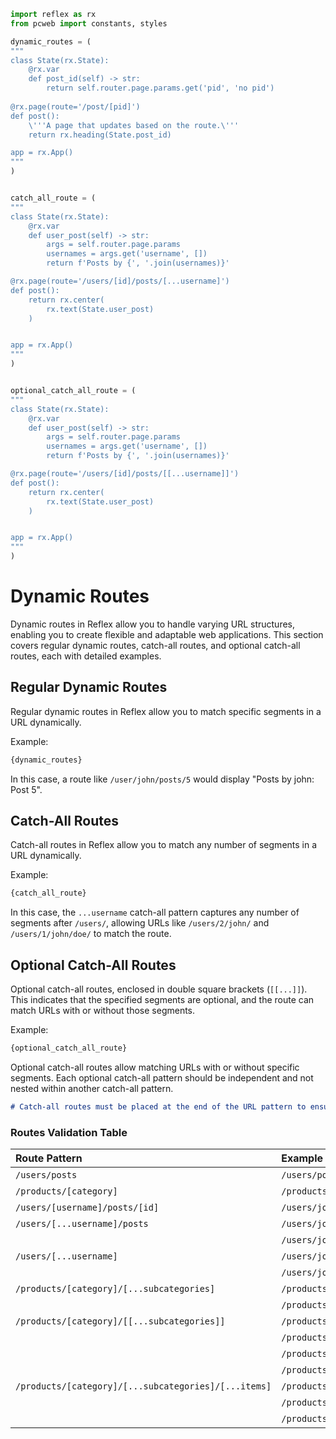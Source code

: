 ```python exec
import reflex as rx
from pcweb import constants, styles

dynamic_routes = (
"""
class State(rx.State):
    @rx.var
    def post_id(self) -> str:
        return self.router.page.params.get('pid', 'no pid')
        
@rx.page(route='/post/[pid]')
def post():
    \'''A page that updates based on the route.\'''
    return rx.heading(State.post_id)

app = rx.App()
"""
)


catch_all_route = (
"""
class State(rx.State):
    @rx.var
    def user_post(self) -> str:
        args = self.router.page.params
        usernames = args.get('username', [])
        return f'Posts by {', '.join(usernames)}'

@rx.page(route='/users/[id]/posts/[...username]')
def post():
    return rx.center(
        rx.text(State.user_post)
    )


app = rx.App()
"""  
)


optional_catch_all_route = (
"""
class State(rx.State):
    @rx.var
    def user_post(self) -> str:
        args = self.router.page.params
        usernames = args.get('username', [])
        return f'Posts by {', '.join(usernames)}'

@rx.page(route='/users/[id]/posts/[[...username]]')
def post():
    return rx.center(
        rx.text(State.user_post)
    )


app = rx.App()
"""  
)
```

# Dynamic Routes

Dynamic routes in Reflex allow you to handle varying URL structures, enabling you to create flexible
and adaptable web applications. This section covers regular dynamic routes, catch-all routes,
and optional catch-all routes, each with detailed examples.

## Regular Dynamic Routes

Regular dynamic routes in Reflex allow you to match specific segments in a URL dynamically.

Example:

```python
{dynamic_routes}
```

In this case, a route like `/user/john/posts/5` would display "Posts by john: Post 5".

## Catch-All Routes

Catch-all routes in Reflex allow you to match any number of segments in a URL dynamically.

Example:

```python
{catch_all_route}
```

In this case, the `...username` catch-all pattern captures any number of segments after
`/users/`, allowing URLs like `/users/2/john/` and `/users/1/john/doe/` to match the route.

## Optional Catch-All Routes

Optional catch-all routes, enclosed in double square brackets (`[[...]]`). This indicates that the specified segments
are optional, and the route can match URLs with or without those segments.

Example:

```python
{optional_catch_all_route}
```

Optional catch-all routes allow matching URLs with or without specific segments.
Each optional catch-all pattern should be independent and not nested within another catch-all pattern.

```md alert
# Catch-all routes must be placed at the end of the URL pattern to ensure proper route matching.
```

### Routes Validation Table

| Route Pattern                                         | Example URl                                            |    valid |
|:------------------------------------------------------|:-------------------------------------------------------|---------:|
| `/users/posts`                                        | `/users/posts`                                         |    valid |
| `/products/[category]`                                | `/products/electronics`                                |    valid |
| `/users/[username]/posts/[id]`                       | `/users/john/posts/5`                                  |    valid |
| `/users/[...username]/posts`                          | `/users/john/posts`                                    |  invalid |
|                                                       | `/users/john/doe/posts`                                |  invalid |
| `/users/[...username]`                                | `/users/john/`                                         |    valid |
|                                                       | `/users/john/doe`                                      |    valid |
| `/products/[category]/[...subcategories]`             | `/products/electronics/laptops`                        |    valid |
|                                                       | `/products/electronics/laptops/lenovo`                 |    valid |
| `/products/[category]/[[...subcategories]]`           | `/products/electronics`                                |    valid |
|                                                       | `/products/electronics/laptops`                        |    valid |
|                                                       | `/products/electronics/laptops/lenovo`                 |    valid |
|                                                       | `/products/electronics/laptops/lenovo/thinkpad`        |    valid |
| `/products/[category]/[...subcategories]/[...items]`  | `/products/electronics/laptops`                        |  invalid |
|                                                       | `/products/electronics/laptops/lenovo`                 |  invalid |
|                                                       | `/products/electronics/laptops/lenovo/thinkpad`        |  invalid |
